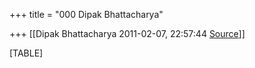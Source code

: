 +++
title = "000 Dipak Bhattacharya"

+++
[[Dipak Bhattacharya	2011-02-07, 22:57:44 [Source](https://groups.google.com/g/bvparishat/c/6uhuKn-t-jw)]]



[TABLE]

  

